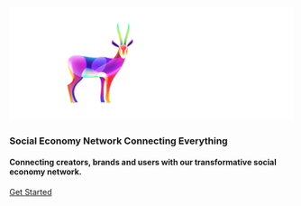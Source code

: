 <h2 class='flex justify-center pt-20 pb-4 max-sm:py-6'>
  <a href='//nextme.one'><img src="assets/images/logo/logo_pro.svg" /></a>
</h2>

<h3 class='text-3xl py-2'>Social Economy Network Connecting Everything</h3>
<h4 class='pb-12'>Connecting creators, brands and users with our transformative social economy network.</h4>

[Get Started](README.md)
